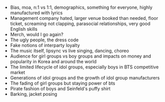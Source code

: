 - Bias, moa, n:1 vs 1:1, demographics, something for everyone, highly manufactured with lyrics
- Management company hated, larger venue booked than needed, floor ticket, screaming not clapping, parasocial relationships, very good English skills
- Merch, would I go again?
- The ugly people, the dress code
- Fake notions of interparty loyalty
- The music itself, lipsync vs live singing, dancing, choreo
- Audience for girl groups vs boy groups and impacts on money and popularity in Korea and around the world
- The limited lifecycle of idol groups, especially boys in BTS competitive market
- Generations of idol groups and the growth of idol group manufacturers
- The fading of girl groups but staying power of bts
- Pirate fashion of boys and Seinfeld's puffy shirt
- Barking, jacket posing
